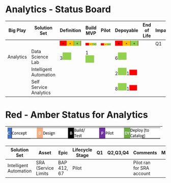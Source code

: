 # Analytics - Status Board


| Big Play | Solution Set | Definition | Build MVP | Pilot | Depoyable | End of Life | Impact | 
| ---------| ------------- | ------ | ------ | ----- | ------- | ------- | ------- | 
|||![image](rag.png)|![image](rag.png)|![image](rag.png)|![image](rag.png)|| Q1| Potential (Q2,Q3,Q4)|
|Analytics|Data Science Lab|3![Green](G.png)|1![Green](G.png)||6![Green](G.png)||||
||Intelligent Automation||||2![Green](G.png)1![Red](R.png)||||
||Self Service Analytics||||8![Green](G.png)1![Red](R.png)||||


# Red - Amber Status for Analytics

| ![image](LC.png) |
|-------|

| Solution Set | Asset | Epic | Lifecycle Stage | Q1 | Q2,Q3,Q4 | Comments | Mar | Apr | May | Jun | Jul | Aug | Sep | Oct | Nov | Dec | Jan | Feb | Mar | Apr| May | Jun |
|-----|-----|-----|-----|-----|-----|-----|-----|-----|-----|-----|-----|-----|-----|-----|-----|-----|-----|-----|-----|-----|-----|-----|
|Intelligent Automation|SRA (Service Limits |BAP 412, 67|Pilot|||Pilot ran for SRA account|
